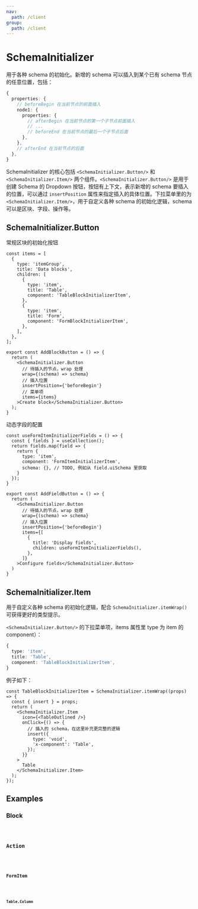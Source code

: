 ```yaml
---
nav:
  path: /client
group:
  path: /client
---
```


# SchemaInitializer

用于各种 schema 的初始化。新增的 schema 可以插入到某个已有 schema 节点的任意位置，包括：

```ts
{
  properties: {
    // beforeBegin 在当前节点的前面插入
    node1: {
      properties: {
        // afterBegin 在当前节点的第一个子节点前面插入
        // ...
        // beforeEnd 在当前节点的最后一个子节点后面
      },
    },
    // afterEnd 在当前节点的后面
  },
}
```

SchemaInitializer 的核心包括 `<SchemaInitializer.Button/>` 和 `<SchemaInitializer.Item/>` 两个组件。`<SchemaInitializer.Button/>` 是用于创建 Schema 的 Dropdown 按钮，按钮有上下文，表示新增的 schema 要插入的位置，可以通过 `insertPosition` 属性来指定插入的具体位置。下拉菜单里的为 `<SchemaInitializer.Item/>`，用于自定义各种 schema 的初始化逻辑，schema 可以是区块、字段、操作等。

## SchemaInitializer.Button

常规区块的初始化按钮

```tsx | pure
const items = [
  {
    type: 'itemGroup',
    title: 'Data blocks',
    children: [
      {
        type: 'item',
        title: 'Table',
        component: 'TableBlockInitializerItem',
      },
      {
        type: 'item',
        title: 'Form',
        component: 'FormBlockInitializerItem',
      },
    ],
  },
];

export const AddBlockButton = () => {
  return (
    <SchemaInitializer.Button
      // 待插入的节点，wrap 处理
      wrap={(schema) => schema}
      // 插入位置
      insertPosition={'beforeBegin'}
      // 菜单项
      items={items}
    >Create block</SchemaInitializer.Button>
  );
}
```

动态字段的配置

```tsx | pure
const useFormItemInitializerFields = () => {
  const { fields } = useCollection();
  return fields.map(field => {
    return {
      type: 'item',
      component: 'FormItemInitializerItem',
      schema: {}, // TODO, 例如从 field.uiSchema 里获取
    }
  });
}

export const AddFieldButton = () => {
  return (
    <SchemaInitializer.Button
      // 待插入的节点，wrap 处理
      wrap={(schema) => schema}
      // 插入位置
      insertPosition={'beforeBegin'}
      items={[
        {
          title: 'Display fields',
          children: useFormItemInitializerFields(),
        },
      ]}
    >Configure fields</SchemaInitializer.Button>
  )
}
```

## SchemaInitializer.Item

用于自定义各种 schema 的初始化逻辑，配合 `SchemaInitializer.itemWrap()` 可获得更好的类型提示。

`<SchemaInitializer.Button/>` 的下拉菜单项，items 属性里 type 为 item 的 component）：

```ts
{
  type: 'item',
  title: 'Table',
  component: 'TableBlockInitializerItem',
}
```

例子如下：

```tsx | pure
const TableBlockInitializerItem = SchemaInitializer.itemWrap((props) => {
  const { insert } = props;
  return (
    <SchemaInitializer.Item
      icon={<TableOutlined />}
      onClick={() => {
        // 插入的 schema，在这里补充更完整的逻辑
        insert({
          type: 'void',
          'x-component': 'Table',
        });
      }}
    >
      Table
    </SchemaInitializer.Item>
  );
});
```

## Examples

### Block

<code src="./demos/demo1.tsx" />

### Action

<code src="./demos/demo2.tsx" />

### FormItem

<code src="./demos/demo3.tsx" />

### Table.Column

<code src="./demos/demo4.tsx" />
